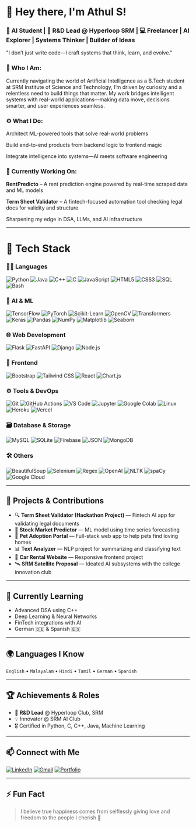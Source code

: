 # 👋 Hey there, I'm Athul S!

### 🚀 AI Student | 🔬 R&D Lead @ Hyperloop SRM | 💻 Freelancer | AI Explorer | Systems Thinker | Builder of Ideas

"I don’t just write code—I craft systems that think, learn, and evolve."

### **🧠 Who I Am:**
Currently navigating the world of Artificial Intelligence as a B.Tech student at SRM Institute of Science and Technology, I’m driven by curiosity and a relentless need to build things that matter. My work bridges intelligent systems with real-world applications—making data move, decisions smarter, and user experiences seamless.

### **⚙️ What I Do:**

Architect ML-powered tools that solve real-world problems

Build end-to-end products from backend logic to frontend magic

Integrate intelligence into systems—AI meets software engineering

### 📌 Currently Working On:

**RentPredicto** – A rent prediction engine powered by real-time scraped data and ML models

**Term Sheet Validator** – A fintech-focused automation tool checking legal docs for validity and structure

Sharpening my edge in DSA, LLMs, and AI infrastructure

---

# 🔧 Tech Stack

### 👨‍💻 Languages
![Python](https://img.shields.io/badge/Python-3776AB?style=flat&logo=python&logoColor=white)
![Java](https://img.shields.io/badge/Java-007396?style=flat&logo=java&logoColor=white)
![C++](https://img.shields.io/badge/C++-00599C?style=flat&logo=c%2B%2B&logoColor=white)
![C](https://img.shields.io/badge/C-00599C?style=flat&logo=c&logoColor=white)
![JavaScript](https://img.shields.io/badge/JavaScript-F7DF1E?style=flat&logo=javascript&logoColor=black)
![HTML5](https://img.shields.io/badge/HTML5-E34F26?style=flat&logo=html5&logoColor=white)
![CSS3](https://img.shields.io/badge/CSS3-1572B6?style=flat&logo=css3&logoColor=white)
![SQL](https://img.shields.io/badge/SQL-4479A1?style=flat&logo=mysql&logoColor=white)
![Bash](https://img.shields.io/badge/Bash-4EAA25?style=flat&logo=gnubash&logoColor=white)

### 🤖 AI & ML
![TensorFlow](https://img.shields.io/badge/TensorFlow-FF6F00?style=flat&logo=tensorflow&logoColor=white)
![PyTorch](https://img.shields.io/badge/PyTorch-EE4C2C?style=flat&logo=pytorch&logoColor=white)
![Scikit-Learn](https://img.shields.io/badge/Scikit--Learn-F7931E?style=flat&logo=scikit-learn&logoColor=white)
![OpenCV](https://img.shields.io/badge/OpenCV-5C3EE8?style=flat&logo=opencv&logoColor=white)
![Transformers](https://img.shields.io/badge/Transformers-FFBF00?style=flat&logo=huggingface&logoColor=black)
![Keras](https://img.shields.io/badge/Keras-D00000?style=flat&logo=keras&logoColor=white)
![Pandas](https://img.shields.io/badge/Pandas-150458?style=flat&logo=pandas&logoColor=white)
![NumPy](https://img.shields.io/badge/NumPy-013243?style=flat&logo=numpy&logoColor=white)
![Matplotlib](https://img.shields.io/badge/Matplotlib-11557C?style=flat&logo=plotly&logoColor=white)
![Seaborn](https://img.shields.io/badge/Seaborn-3776AB?style=flat&logo=python&logoColor=white)

### 🌐 Web Development
![Flask](https://img.shields.io/badge/Flask-000000?style=flat&logo=flask&logoColor=white)
![FastAPI](https://img.shields.io/badge/FastAPI-009688?style=flat&logo=fastapi&logoColor=white)
![Django](https://img.shields.io/badge/Django-092E20?style=flat&logo=django&logoColor=white)
![Node.js](https://img.shields.io/badge/Node.js-339933?style=flat&logo=nodedotjs&logoColor=white)


### 🎨 Frontend
![Bootstrap](https://img.shields.io/badge/Bootstrap-7952B3?style=flat&logo=bootstrap&logoColor=white)
![Tailwind CSS](https://img.shields.io/badge/Tailwind_CSS-38B2AC?style=flat&logo=tailwind-css&logoColor=white)
![React](https://img.shields.io/badge/React-61DAFB?style=flat&logo=react&logoColor=black)
![Chart.js](https://img.shields.io/badge/Chart.js-FF6384?style=flat&logo=chartdotjs&logoColor=white)

### ⚙️ Tools & DevOps
![Git](https://img.shields.io/badge/Git-F05032?style=flat&logo=git&logoColor=white)
![GitHub Actions](https://img.shields.io/badge/GitHub_Actions-2088FF?style=flat&logo=githubactions&logoColor=white)
![VS Code](https://img.shields.io/badge/VS_Code-007ACC?style=flat&logo=visual-studio-code&logoColor=white)
![Jupyter](https://img.shields.io/badge/Jupyter-F37626?style=flat&logo=jupyter&logoColor=white)
![Google Colab](https://img.shields.io/badge/Colab-F9AB00?style=flat&logo=googlecolab&logoColor=white)
![Linux](https://img.shields.io/badge/Linux-FCC624?style=flat&logo=linux&logoColor=black)
![Heroku](https://img.shields.io/badge/Heroku-430098?style=flat&logo=heroku&logoColor=white)
![Vercel](https://img.shields.io/badge/Vercel-000000?style=flat&logo=vercel&logoColor=white)

### 🗃️ Database & Storage
![MySQL](https://img.shields.io/badge/MySQL-4479A1?style=flat&logo=mysql&logoColor=white)
![SQLite](https://img.shields.io/badge/SQLite-003B57?style=flat&logo=sqlite&logoColor=white)
![Firebase](https://img.shields.io/badge/Firebase-FFCA28?style=flat&logo=firebase&logoColor=black)
![JSON](https://img.shields.io/badge/JSON-000000?style=flat&logo=json&logoColor=white)
![MongoDB](https://img.shields.io/badge/MongoDB-47A248?style=flat&logo=mongodb&logoColor=white)

### 🛠️ Others
![BeautifulSoup](https://img.shields.io/badge/BeautifulSoup-4B8BBE?style=flat&logo=python&logoColor=white)
![Selenium](https://img.shields.io/badge/Selenium-43B02A?style=flat&logo=selenium&logoColor=white)
![Regex](https://img.shields.io/badge/Regex-FF4081?style=flat&logo=regex&logoColor=white)
![OpenAI](https://img.shields.io/badge/OpenAI-412991?style=flat&logo=openai&logoColor=white)
![NLTK](https://img.shields.io/badge/NLTK-76B900?style=flat&logo=nltk&logoColor=white)
![spaCy](https://img.shields.io/badge/spaCy-09A3D5?style=flat&logo=spacy&logoColor=white)
![Google Cloud](https://img.shields.io/badge/Google_Cloud-4285F4?style=flat&logo=googlecloud&logoColor=white)


---

## 🧠 Projects & Contributions

- 🔍 **Term Sheet Validator (Hackathon Project)** — Fintech AI app for validating legal documents  
- 🧠 **Stock Market Predictor** — ML model using time series forecasting  
- 🐶 **Pet Adoption Portal** — Full-stack web app to help pets find loving homes  
- 📊 **Text Analyzer** — NLP project for summarizing and classifying text  
- 🚗 **Car Rental Website** — Responsive frontend project  
- 🛰️ **SRM Satellite Proposal** — Ideated AI subsystems with the college innovation club


---

## 🌱 Currently Learning

- Advanced DSA using C++
- Deep Learning & Neural Networks
- FinTech integrations with AI
- German 🇩🇪 & Spanish 🇪🇸

---

## 🌍 Languages I Know

`English` • `Malayalam` • `Hindi` • `Tamil` • `German` • `Spanish`

---

## 🏆 Achievements & Roles

- 🧪 **R&D Lead** @ Hyperloop Club, SRM
- 💡 Innovator @ SRM AI Club
- 🎖️ Certified in Python, C, C++, Java, Machine Learning

---

## 📫 Connect with Me

[![LinkedIn](https://img.shields.io/badge/LinkedIn-blue?style=flat&logo=linkedin&logoColor=white)](https://www.linkedin.com/in/athul-s-010117289/)
[![Gmail](https://img.shields.io/badge/Gmail-D14836?style=flat&logo=gmail&logoColor=white)](mailto:imathul270@gmail.com)
[![Portfolio](https://img.shields.io/badge/Portfolio-000?style=flat&logo=google-chrome&logoColor=white)](https://imathul270.github.io) 

---

## ⚡ Fun Fact

> I believe true happiness comes from selflessly giving love and freedom to the people I cherish 💖
